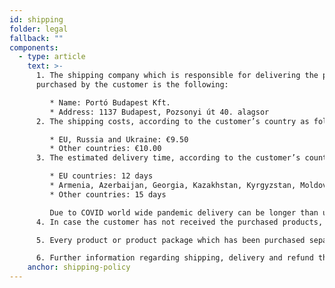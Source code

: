 ```yaml
---
id: shipping
folder: legal
fallback: ""
components:
  - type: article
    text: >-
      1. The shipping company which is responsible for delivering the products
      purchased by the customer is the following:

         * Name: Portó Budapest Kft.
         * Address: 1137 Budapest, Pozsonyi út 40. alagsor
      2. The shipping costs, according to the customer’s country as follows:

         * EU, Russia and Ukraine: €9.50
         * Other countries: €10.00
      3. The estimated delivery time, according to the customer’s country as follows:

         * EU countries: 12 days
         * Armenia, Azerbaijan, Georgia, Kazakhstan, Kyrgyzstan, Moldova, Russia, Tajikistan, Turkmenistan, Ukraine, Uzbekistan: 19 days
         * Other countries: 15 days

         Due to COVID world wide pandemic delivery can be longer than usual.
      4. In case the customer has not received the purchased products, we recommend they contact our company using the following e-mail address: [shop@urosystem.com](mailto:shop@urosystem.com)

      5. Every product or product package which has been purchased separately is to be shipped as a separate unit.

      6. Further information regarding shipping, delivery and refund that has not been detailed above is included in our [Terms and Conditions](/terms-of-service).
    anchor: shipping-policy
---
```

